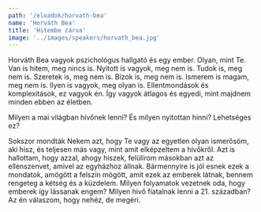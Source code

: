 ```yaml
---
path: '/eloadok/horvath-bea'
name: 'Horváth Bea'
title: 'Hitembe zárva'
image: '../images/speakers/horvath_bea.jpg'
---
```


Horváth Bea vagyok pszichológus hallgató és egy ember. Olyan, mint Te. Van is hitem, meg nincs is. Nyitott is vagyok, meg nem is. Tudok is, meg nem is. Szeretek is, meg nem is. Bízok is, meg nem is. Ismerem is magam, meg nem is. Ilyen is vagyok, meg olyan is. Ellentmondások és komplexitások, ez vagyok én. Így vagyok átlagos és egyedi, mint majdnem minden ebben az életben.

<!-- end -->

Milyen a mai világban hívőnek lenni? És milyen nyitottan hinni? Lehetséges ez?

Sokszor mondták Nekem azt, hogy Te vagy az egyetlen olyan ismerősöm, aki hisz, és teljesen más vagy, mint amit elképzeltem a hivőkről. Azt is hallottam, hogy azzal, ahogy hiszek, felülírom másokban azt az ellenszenvet, amivel az egyházhoz állnak. Bármennyire is jól esnek ezek a mondatok, amögött a felszín mögött, amit ezek az emberek látnak, bennem rengeteg a kétség és a küzdelem. Milyen folyamatok vezetnek oda, hogy emberek így lássanak engem? Milyen hivő fiatalnak lenni a 21. században? Az én válaszom, hogy nehéz, de megéri.

